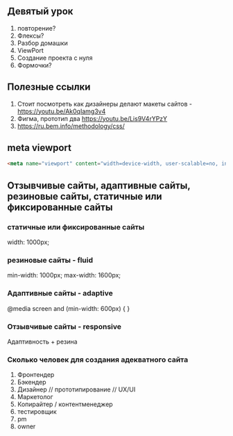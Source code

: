 ## Девятый урок

1. повторение?
2. Флексы?
3. Разбор домашки
4. ViewPort  
5. Создание проекта с нуля   
6. Формочки?

## Полезные ссылки

1. Стоит посмотреть как дизайнеры делают макеты сайтов - https://youtu.be/Ak0qIamg3v4
2. Фигма, прототип два https://youtu.be/Lis9V4rYPzY
3. https://ru.bem.info/methodology/css/

## meta viewport

```html
<meta name="viewport" content="width=device-width, user-scalable=no, initial-scale=1.0, maximum-scale=1.0, minimum-scale=1.0">
```

## Отзывчивые сайты, адаптивные сайты, резиновые сайты, статичные или фиксированные сайты

### статичные или фиксированные сайты

width: 1000px;

### резиновые сайты - fluid

min-width: 1000px;
max-width: 1600px;

### Адаптивные сайты - adaptive

@media screen and (min-width: 600px) {
}

###  Отзывчивые сайты - responsive

Адаптивность + резина


### Сколько человек для создания адекватного сайта

1. Фронтендер
2. Бэкендер
3. Дизайнер // прототипирование // UX/UI
4. Маркетолог
5. Копирайтер / контентменеджер
6. тестировщик
7. pm
8. owner
